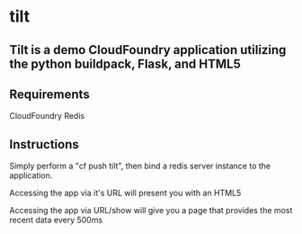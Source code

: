 # tilt

## Tilt is a demo CloudFoundry application utilizing the python buildpack, Flask, and HTML5

## Requirements

CloudFoundry
Redis

## Instructions

Simply perform a "cf push tilt", then bind a redis server instance to the application.

Accessing the app via it's URL will present you with an HTML5

Accessing the app via URL/show will give you a page that provides the most recent data every 500ms
